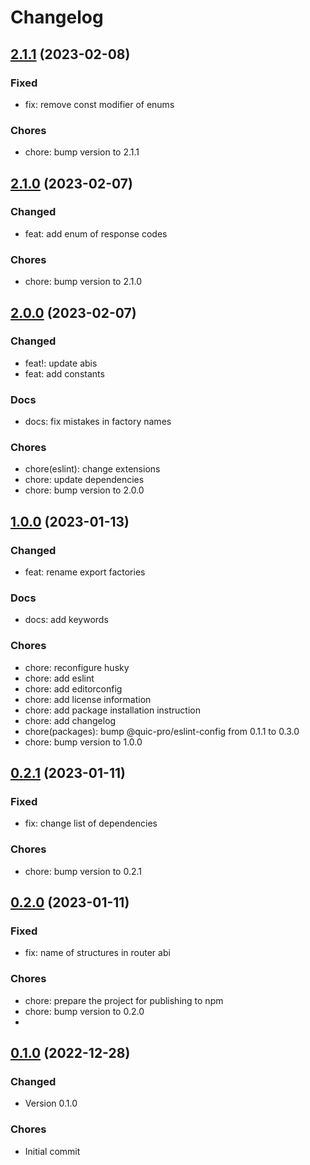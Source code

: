 # Changelog

## [2.1.1](https://github.com/quic-pro/mvts-contract-interfaces-js/releases/tag/2.1.1) (2023-02-08)

### Fixed

- fix: remove const modifier of enums

### Chores

- chore: bump version to 2.1.1

## [2.1.0](https://github.com/quic-pro/mvts-contract-interfaces-js/releases/tag/2.1.0) (2023-02-07)

### Changed

- feat: add enum of response codes

### Chores

- chore: bump version to 2.1.0

## [2.0.0](https://github.com/quic-pro/mvts-contract-interfaces-js/releases/tag/2.0.0) (2023-02-07)

### Changed

- feat!: update abis
- feat: add constants

### Docs

- docs: fix mistakes in factory names

### Chores

- chore(eslint): change extensions
- chore: update dependencies
- chore: bump version to 2.0.0

## [1.0.0](https://github.com/quic-pro/mvts-contract-interfaces-js/releases/tag/1.0.0) (2023-01-13)

### Changed

- feat: rename export factories

### Docs

- docs: add keywords

### Chores

- chore: reconfigure husky
- chore: add eslint
- chore: add editorconfig
- chore: add license information
- chore: add package installation instruction
- chore: add changelog
- chore(packages): bump @quic-pro/eslint-config from 0.1.1 to 0.3.0
- chore: bump version to 1.0.0

## [0.2.1](https://github.com/quic-pro/mvts-contract-interfaces-js/releases/tag/0.2.1) (2023-01-11)

### Fixed

- fix: change list of dependencies

### Chores

- chore: bump version to 0.2.1

## [0.2.0](https://github.com/quic-pro/mvts-contract-interfaces-js/releases/tag/0.2.0) (2023-01-11)

### Fixed

- fix: name of structures in router abi

### Chores

- chore: prepare the project for publishing to npm
- chore: bump version to 0.2.0
-
## [0.1.0](https://github.com/quic-pro/mvts-contract-interfaces-js/releases/tag/0.1.0) (2022-12-28)

### Changed

- Version 0.1.0

### Chores

- Initial commit
